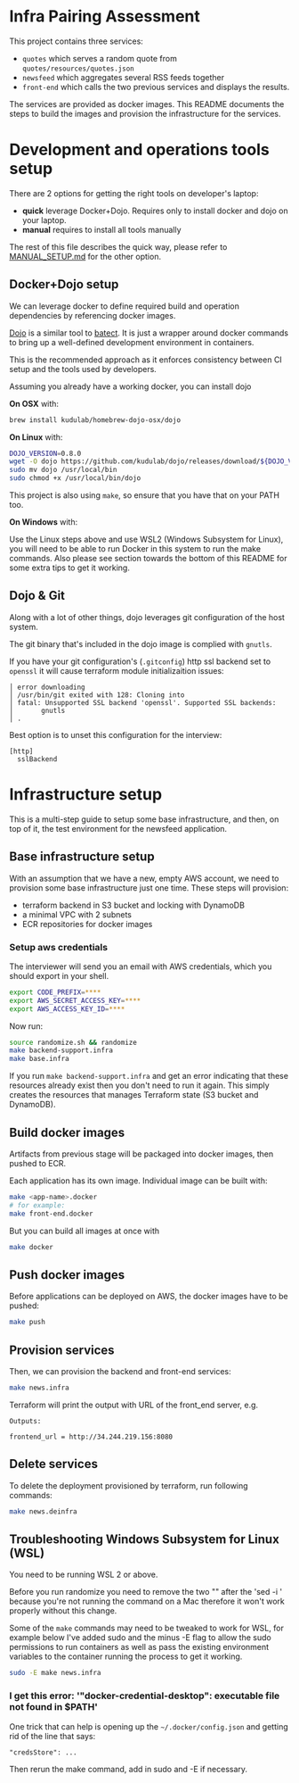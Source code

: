 # Infra Pairing Assessment

This project contains three services:

* `quotes` which serves a random quote from `quotes/resources/quotes.json`
* `newsfeed` which aggregates several RSS feeds together
* `front-end` which calls the two previous services and displays the results.

The services are provided as docker images. This README documents the steps to build the images and provision the infrastructure for the services.

# Development and operations tools setup

There are 2 options for getting the right tools on developer's laptop:
 * **quick** leverage Docker+Dojo. Requires only to install docker and dojo on your laptop.
 * **manual** requires to install all tools manually

 The rest of this file describes the quick way, please refer to [MANUAL_SETUP.md](MANUAL_SETUP.md) for the other option.

## Docker+Dojo setup

We can leverage docker to define required build and operation dependencies by referencing docker images.

[Dojo](https://github.com/kudulab/dojo) is a similar tool to [batect](https://github.com/charleskorn/batect/). It is just a wrapper around docker commands to bring up a well-defined development environment in containers.

This is the recommended approach as it enforces consistency between CI setup and the tools used by developers.

Assuming you already have a working docker, you can install dojo

**On OSX** with:

```sh
brew install kudulab/homebrew-dojo-osx/dojo
```

**On Linux** with:

```sh
DOJO_VERSION=0.8.0
wget -O dojo https://github.com/kudulab/dojo/releases/download/${DOJO_VERSION}/dojo_linux_amd64
sudo mv dojo /usr/local/bin
sudo chmod +x /usr/local/bin/dojo
```

This project is also using `make`, so ensure that you have that on your PATH too.

**On Windows** with:

Use the Linux steps above and use WSL2 (Windows Subsystem for Linux), you will need to be able to run Docker in this system to run the make commands.  Also please see section towards the bottom of this README for some extra tips to get it working.


## Dojo & Git

Along with a lot of other things, dojo leverages git configuration of the host system.

The git binary that's included in the dojo image is complied with `gnutls`.

If you have your git configuration's (`.gitconfig`) http ssl backend set to `openssl` it will cause terraform module initializaition issues:

```
│ error downloading
│ /usr/bin/git exited with 128: Cloning into
│ fatal: Unsupported SSL backend 'openssl'. Supported SSL backends:
│       gnutls
│ .
```

Best option is to unset this configuration for the interview:

```
[http]
  sslBackend
```

# Infrastructure setup

This is a multi-step guide to setup some base infrastructure, and then, on top of it, the test environment for the newsfeed application.

## Base infrastructure setup

With an assumption that we have a new, empty AWS account, we need to provision some base infrastructure just one time.
These steps will provision:
 * terraform backend in S3 bucket and locking with DynamoDB
 * a minimal VPC with 2 subnets
 * ECR repositories for docker images

### Setup aws credentials
The interviewer will send you an email with AWS credentials, which you should export in your shell.

```sh
export CODE_PREFIX=****
export AWS_SECRET_ACCESS_KEY=****
export AWS_ACCESS_KEY_ID=****
```

Now run:

```sh
source randomize.sh && randomize
make backend-support.infra
make base.infra
```

If you run ```make backend-support.infra``` and get an error indicating that these resources already exist then you don't need to run it again.  This simply creates the resources that manages Terraform state (S3 bucket and DynamoDB).  

## Build docker images

Artifacts from previous stage will be packaged into docker images, then pushed to ECR.

Each application has its own image. Individual image can be built with:

```sh
make <app-name>.docker
# for example:
make front-end.docker
```

But you can build all images at once with

```sh
make docker
```

## Push docker images

Before applications can be deployed on AWS, the docker images have to be pushed:

```sh
make push
```

## Provision services

Then, we can provision the backend and front-end services:

```sh
make news.infra
```

Terraform will print the output with URL of the front_end server, e.g.

```
Outputs:

frontend_url = http://34.244.219.156:8080
```

## Delete services

To delete the deployment provisioned by terraform, run following commands:

```sh
make news.deinfra
```

## Troubleshooting Windows Subsystem for Linux (WSL)

You need to be running WSL 2 or above.

Before you run randomize you need to remove the two "" after the 'sed -i ' because you're not running the command on a Mac therefore it won't work properly without this change.

Some of the ```make``` commands may need to be tweaked to work for WSL, for example below I've added sudo and the minus -E flag to allow the sudo permissions to run containers as well as pass the existing environment variables to the container running the process to get it working.

```sh
sudo -E make news.infra
```

###  I get this error: '"docker-credential-desktop": executable file not found in $PATH'

One trick that can help is opening up the `~/.docker/config.json` and getting rid of the line that says:

```
"credsStore": ...
```

Then rerun the make command, add in sudo and -E if necessary.